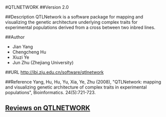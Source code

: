 #QTLNETWORK
##Version
2.0

##Description
QTLNetwork is a software package for mapping and visualizing the genetic architecture underlying complex traits for experimental populations derived from a cross between two inbred lines.

##Author
* Jian Yang
* Chengcheng Hu
* Xiuzi Ye
* Jun Zhu (Zhejiang University)

##URL
http://ibi.zju.edu.cn/software/qtlnetwork

##Reference
Yang, Hu, Hu, Yu, Xia, Ye, Zhu (2008), "QTLNetwork: mapping and visualizing genetic architecture of complex traits in experimental populations", Bioinformatics. 24(5):721-723.


## [Reviews on QTLNETWORK](https://github.com/gaow/genetic-analysis-software/issues/440)